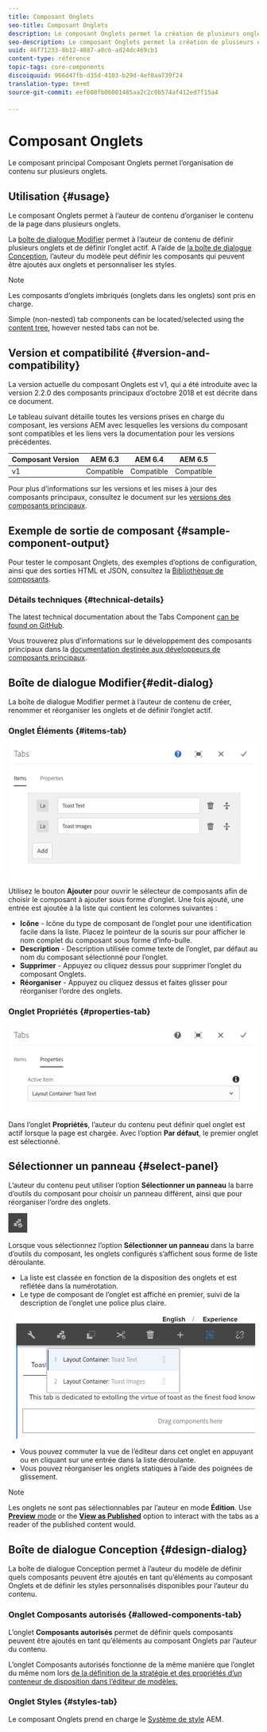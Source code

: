 ```yaml
---
title: Composant Onglets
seo-title: Composant Onglets
description: Le composant Onglets permet la création de plusieurs onglets pour disposer le contenu sur une page.
seo-description: Le composant Onglets permet la création de plusieurs onglets pour disposer le contenu sur une page.
uuid: 46f71233-8b12-4887-a0c6-ad24dc469cb1
content-type: référence
topic-tags: core-components
discoiquuid: 966d47fb-d35d-4103-b29d-4ef0aa739f24
translation-type: tm+mt
source-git-commit: eef608fb06001485aa2c2c0b574af412ed7f15a4

---
```



# Composant Onglets

Le composant principal Composant Onglets permet l’organisation de contenu sur plusieurs onglets.

## Utilisation {#usage}

Le composant Onglets permet à l’auteur de contenu d’organiser le contenu de la page dans plusieurs onglets.

La [boîte de dialogue Modifier](#edit-dialog) permet à l’auteur de contenu de définir plusieurs onglets et de définir l’onglet actif. A l’aide de [la boîte de dialogue Conception](#design-dialog), l’auteur du modèle peut définir les composants qui peuvent être ajoutés aux onglets et personnaliser les styles.

>[!NOTE]
>
>Les composants d’onglets imbriqués (onglets dans les onglets) sont pris en charge.
>
>Simple (non-nested) tab components can be located/selected using the [content tree](https://helpx.adobe.com/experience-manager/6-5/sites/authoring/using/author-environment-tools.html), however nested tabs can not be.

## Version et compatibilité {#version-and-compatibility}

La version actuelle du composant Onglets est v1, qui a été introduite avec la version 2.2.0 des composants principaux d’octobre 2018 et est décrite dans ce document.

Le tableau suivant détaille toutes les versions prises en charge du composant, les versions AEM avec lesquelles les versions du composant sont compatibles et les liens vers la documentation pour les versions précédentes.

| Composant Version | AEM 6.3 | AEM 6.4 | AEM 6.5 |
|--- |--- |--- |--- |
| v1 | Compatible | Compatible | Compatible |

Pour plus d’informations sur les versions et les mises à jour des composants principaux, consultez le document sur les [versions des composants principaux](versions.md).

## Exemple de sortie de composant {#sample-component-output}

Pour tester le composant Onglets, des exemples d’options de configuration, ainsi que des sorties HTML et JSON, consultez la [Bibliothèque de composants](http://opensource.adobe.com/aem-core-wcm-components/library/tabs.html).

### Détails techniques {#technical-details}

The latest technical documentation about the Tabs Component [can be found on GitHub](https://github.com/adobe/aem-core-wcm-components/blob/master/content/src/content/jcr_root/apps/core/wcm/components/tabs/v1/tabs).

Vous trouverez plus d’informations sur le développement des composants principaux dans la [documentation destinée aux développeurs de composants principaux](developing.md).

## Boîte de dialogue Modifier{#edit-dialog}

La boîte de dialogue Modifier permet à l’auteur de contenu de créer, renommer et réorganiser les onglets et de définir l’onglet actif.

### Onglet Éléments {#items-tab}

![](assets/screenshot_2018-10-11at153557.png)

Utilisez le bouton **Ajouter** pour ouvrir le sélecteur de composants afin de choisir le composant à ajouter sous forme d’onglet. Une fois ajouté, une entrée est ajoutée à la liste qui contient les colonnes suivantes :

* **Icône** - Icône du type de composant de l’onglet pour une identification facile dans la liste. Placez le pointeur de la souris sur pour afficher le nom complet du composant sous forme d’info-bulle.
* **Description** - Description utilisée comme texte de l’onglet, par défaut au nom du composant sélectionné pour l’onglet.
* **Supprimer** - Appuyez ou cliquez dessus pour supprimer l’onglet du composant Onglets.
* **Réorganiser** - Appuyez ou cliquez dessus et faites glisser pour réorganiser l’ordre des onglets.

### Onglet Propriétés {#properties-tab}

![](assets/screenshot_2018-10-19at140646.png)

Dans l’onglet **Propriétés**, l’auteur du contenu peut définir quel onglet est actif lorsque la page est chargée. Avec l’option **Par défaut**, le premier onglet est sélectionné.

## Sélectionner un panneau {#select-panel}

L’auteur du contenu peut utiliser l’option **Sélectionner un panneau** la barre d’outils du composant pour choisir un panneau différent, ainsi que pour réorganiser l’ordre des onglets.

![](assets/screenshot_2018-10-11at165417.png)

Lorsque vous sélectionnez l’option **Sélectionner un panneau** dans la barre d’outils du composant, les onglets configurés s’affichent sous forme de liste déroulante.

* La liste est classée en fonction de la disposition des onglets et est reflétée dans la numérotation.
* Le type de composant de l’onglet est affiché en premier, suivi de la description de l’onglet une police plus claire.

![](assets/screenshot_2018-10-11at165154.png)

* Vous pouvez commuter la vue de l’éditeur dans cet onglet en appuyant ou en cliquant sur une entrée dans la liste déroulante.
* Vous pouvez réorganiser les onglets statiques à l’aide des poignées de glissement.

>[!NOTE]
>
>Les onglets ne sont pas sélectionnables par l’auteur en mode **Édition**. Use [**Preview** mode](https://helpx.adobe.com/experience-manager/6-5/sites/authoring/using/editing-content.html) or the **[View as Published](https://helpx.adobe.com/experience-manager/6-5/sites/authoring/using/editing-content.html)** option to interact with the tabs as a reader of the published content would.

## Boîte de dialogue Conception {#design-dialog}

La boîte de dialogue Conception permet à l’auteur du modèle de définir quels composants peuvent être ajoutés en tant qu’éléments au composant Onglets et de définir les styles personnalisés disponibles pour l’auteur du contenu.

### Onglet Composants autorisés {#allowed-components-tab}

L’onglet **Composants autorisés** permet de définir quels composants peuvent être ajoutés en tant qu’éléments au composant Onglets par l’auteur du contenu.

L’onglet Composants autorisés fonctionne de la même manière que l’onglet du même nom lors [de la définition de la stratégie et des propriétés d’un conteneur de disposition dans l’éditeur de modèles.](https://helpx.adobe.com/experience-manager/6-5/sites/authoring/using/templates.html)

### Onglet Styles {#styles-tab}

Le composant Onglets prend en charge le [Système de style](authoring.md#component-styling) AEM.
